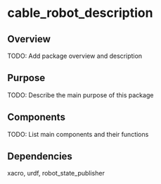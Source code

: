 # cable_robot_description

## Overview
TODO: Add package overview and description

## Purpose
TODO: Describe the main purpose of this package

## Components
TODO: List main components and their functions

## Dependencies
xacro, urdf, robot_state_publisher
